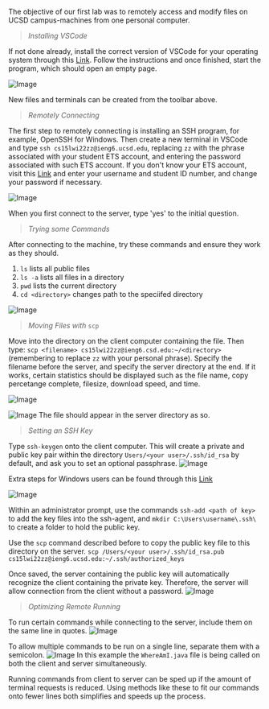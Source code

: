 The objective of our first lab was to remotely access and modify files on UCSD campus-machines from one personal computer.

>*Installing VSCode*

If not done already, install the correct version of VSCode for your operating system through this [Link]( https://code.visualstudio.com/). Follow the instructions and once finished, start the program, which should open an empty page.

![Image](https://i.gyazo.com/d0a170818e2ec5385168fb1b63872fc9.png)

New files and terminals can be created from the toolbar above.

>*Remotely Connecting*

The first step to remotely connecting is installing an SSH program, for example, OpenSSH for Windows.
Then create a new terminal in VSCode and type ```ssh cs15lwi22zz@ieng6.ucsd.edu```, replacing ```zz``` with the phrase associated with your student ETS account, and entering the password associated with such ETS account. If you don't know your ETS account, visit this [Link](https://sdacs.ucsd.edu/~icc/index.php) and enter your username and student ID number, and change your password if necessary. 

![Image](https://i.gyazo.com/6ebe06beeb7c622d365c6cb6c4b9cd99.png)

When you first connect to the server, type 'yes' to the initial question.

>*Trying some Commands*

After connecting to the machine, try these commands and ensure they work as they should.

1. ```ls``` lists all public files
2. ```ls -a``` lists all files in a directory
3. ```pwd``` lists the current directory
4. ```cd <directory>``` changes path to the speciifed directory

![Image](https://i.gyazo.com/635f21d971149ccfd4a9bfde88217047.png)

>*Moving Files with* ```scp```

Move into the directory on the client computer containing the file. Then type:
```scp <filename> cs15lwi22zz@ieng6.csd.edu:~/<directory>``` 
(remembering to replace ```zz``` with your personal phrase).
Specify the filename before the server, and specify the server directory at the end.
If it works, certain statistics should be displayed such as the file name, copy percetange complete, filesize, download speed, and time.

![Image](https://i.gyazo.com/2e7a8b278f7fee8890c01cd8eb285589.png)

![Image](https://i.gyazo.com/80e538d3c85971f26a5979158aa6f6b4.png)
The file should appear in the server directory as so.

>*Setting an SSH Key*

Type ```ssh-keygen``` onto the client computer. This will create a private and public key pair within the directory ```Users/<your user>/.ssh/id_rsa``` by default, and ask you to set an optional passphrase.
![Image](https://i.gyazo.com/aba796d7b1be73dea8fcfb736c84bf87.png)

Extra steps for Windows users can be found through this [Link](https://docs.microsoft.com/en-us/windows-server/administration/openssh/openssh_keymanagement#user-key-generation)

![Image](https://i.gyazo.com/bf1828a95de3812762ccafb16884cc0d.png)

Within an administrator prompt, use the commands ```ssh-add <path of key>``` to add the key files into the ssh-agent, and ```mkdir C:\Users\username\.ssh\``` to create a folder to hold the public key.

Use the ```scp``` command described before to copy the public key file to this directory on the server.
```scp /Users/<your user>/.ssh/id_rsa.pub cs15lwi22zz@ieng6.ucsd.edu:~/.ssh/authorized_keys```

Once saved, the server containing the public key will automatically recognize the client containing the private key. Therefore, the server will allow connection from the client without a password.
![Image](https://i.gyazo.com/a60598dadd98218b4d982e11f17ce019.png)

>*Optimizing Remote Running*

To run certain commands while connecting to the server, include them on the same line in quotes.
![Image](https://i.gyazo.com/ea9fd31542ee332dda199e35a18bd718.png)

To allow multiple commands to be run on a single line, separate them with a semicolon.
![Image](https://i.gyazo.com/aa02decb75b8a06c1cd78a564c49cdf9.png)
In this example the ```WhereAmI.java``` file is being called on both the client and server simultaneously.

Running commands from client to server can be sped up if the amount of terminal requests is reduced.
Using methods like these to fit our commands onto fewer lines both simplifies and speeds up the process.
